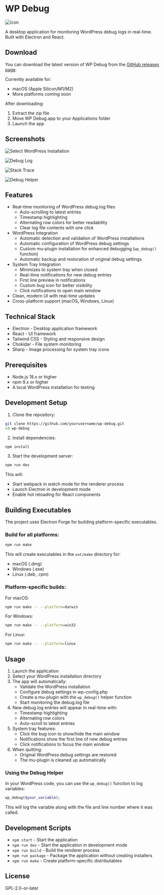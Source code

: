 # WP Debug

![icon](screenshots/icon.png)

A desktop application for monitoring WordPress debug logs in real-time. Built with Electron and React.

## Download

You can download the latest version of WP Debug from the [GitHub releases page](https://github.com/jonathanbossenger/wp-debug/releases).

Currently available for:
- macOS (Apple Silicon/M1/M2)
- More platforms coming soon

After downloading:
1. Extract the zip file
2. Move WP Debug.app to your Applications folder
3. Launch the app

## Screenshots

![Select WordPress Installation](screenshots/select.png)

![Debug Log](screenshots/debug.png)

![Stack Trace](screenshots/stack_trace.png)

![Debug Helper](screenshots/wp_debug_function.png)

## Features

- Real-time monitoring of WordPress debug.log files
  - Auto-scrolling to latest entries
  - Timestamp highlighting
  - Alternating row colors for better readability
  - Clear log file contents with one click
- WordPress Integration
  - Automatic detection and validation of WordPress installations
  - Automatic configuration of WordPress debug settings
  - Custom mu-plugin installation for enhanced debugging (`wp_debug()` function)
  - Automatic backup and restoration of original debug settings
- System Tray Integration
  - Minimizes to system tray when closed
  - Real-time notifications for new debug entries
  - First line preview in notifications
  - Custom bug icon for better visibility
  - Click notifications to open main window
- Clean, modern UI with real-time updates
- Cross-platform support (macOS, Windows, Linux)

## Technical Stack

- Electron - Desktop application framework
- React - UI framework
- Tailwind CSS - Styling and responsive design
- Chokidar - File system monitoring
- Sharp - Image processing for system tray icons

## Prerequisites

- Node.js 18.x or higher
- npm 9.x or higher
- A local WordPress installation for testing

## Development Setup

1. Clone the repository:
```bash
git clone https://github.com/yourusername/wp-debug.git
cd wp-debug
```

2. Install dependencies:
```bash
npm install
```

3. Start the development server:
```bash
npm run dev
```

This will:
- Start webpack in watch mode for the renderer process
- Launch Electron in development mode
- Enable hot reloading for React components

## Building Executables

The project uses Electron Forge for building platform-specific executables.

### Build for all platforms:
```bash
npm run make
```

This will create executables in the `out/make` directory for:
- macOS (.dmg)
- Windows (.exe)
- Linux (.deb, .rpm)

### Platform-specific builds:

For macOS:
```bash
npm run make -- --platform=darwin
```

For Windows:
```bash
npm run make -- --platform=win32
```

For Linux:
```bash
npm run make -- --platform=linux
```

## Usage

1. Launch the application
2. Select your WordPress installation directory
3. The app will automatically:
   - Validate the WordPress installation
   - Configure debug settings in wp-config.php
   - Create a mu-plugin with the `wp_debug()` helper function
   - Start monitoring the debug.log file
4. New debug log entries will appear in real-time with:
   - Timestamp highlighting
   - Alternating row colors
   - Auto-scroll to latest entries
5. System tray features:
   - Click the bug icon to show/hide the main window
   - Notifications show the first line of new debug entries
   - Click notifications to focus the main window
6. When quitting:
   - Original WordPress debug settings are restored
   - The mu-plugin is cleaned up automatically

### Using the Debug Helper

In your WordPress code, you can use the `wp_debug()` function to log variables:

```php
wp_debug($your_variable);
```

This will log the variable along with the file and line number where it was called.

## Development Scripts

- `npm start` - Start the application
- `npm run dev` - Start the application in development mode
- `npm run build` - Build the renderer process
- `npm run package` - Package the application without creating installers
- `npm run make` - Create platform-specific distributables

## License

GPL-2.0-or-later 
